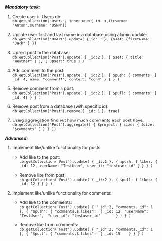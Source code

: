 ***Mandatory task:***

1) Create user in Users db: <br />
`db.getCollection('Users').insertOne({_id: 3,firsName: "Anton",surname: "OSNN"})`

2) Update user first and last name in a database using atomic update: <br />
	`db.getCollection('Users').update( {_id: 2 }, {$set: {firstName: "Jack" } })`

3) Upsert post to the database: <br />
	`db.getCollection('Post').update( { _id:2 }, { $set: { title: "Weather" } }, { upsert: true } )`

4) Add comment to the post: <br />
	`db.getCollection('Post').update( { _id:2 }, { $push: { comments: { _id: 4, name: "comment4", context: "con4" } } } )`

5) Remove comment from a post: <br />
	`db.getCollection('Post').update( { _id:2 }, { $pull: { comments: { _id: 4} } } )`

6) Remove post from a database (with specific id): <br />
	`db.getCollection('Post').remove({ _id: 1 }, true)`

7) Using aggregation find out how much comments each post have: <br />
	`db.getCollection('Post').aggregate([
		{
		   $project: {
		       size: { $size: "$comments" }
		   }
		}
])`

	
***Advanced:***

1) Implement like/unlike functionality for posts: <br />
	- Add like to the post: <br />
	 	`db.getCollection('Post').update( { _id:2 }, { $push: { likes: { _id: 12, userName: "TestUser", user_id: "testuser_id" } } } )`

	- Remove like from post: <br />
		`db.getCollection('Post').update( { _id:2 }, { $pull: { likes: { _id: 12 } } } )`


2) Implement like/unlike functionality for comments: <br />
	- Add like to the comments: <br />
		`db.getCollection('Post').update( { "_id":2, "comments._id": 1 }, {
		    "$push": {
			    "comments.$.likes": 
          {
              _id: 12,
              "userName": "TestUser", 
              "user_id": "testuser_id" 		
          }
			  }
		 } )`


	- Remove like from comments: <br />
		`db.getCollection('Post').update( { "_id":2, "comments._id": 1 }, {
		    "$pull": {
			    "comments.$.likes": 
          {
              _id: 15	
          }
			  }
		 } )`

